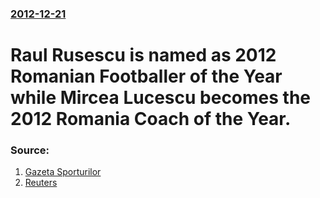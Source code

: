 ### [2012-12-21](/news/2012/12/21/index.md)

# Raul Rusescu is named as 2012 Romanian Footballer of the Year while Mircea Lucescu becomes the 2012 Romania Coach of the Year. 




### Source:

1. [Gazeta Sporturilor](http://www.gsp.ro/gsp-special/anchetele-gazetei/surpriza-in-ancheta-gsp-antivedeta-rusescu-a-devenit-jucatorul-anului-alaturindu-se-lui-balaci-dinu-si-hagi-379914.html)
2. [Reuters](http://www.reuters.com/article/2012/12/21/uk-soccer-romania-rusescu-idUKBRE8BK0HF20121221)
